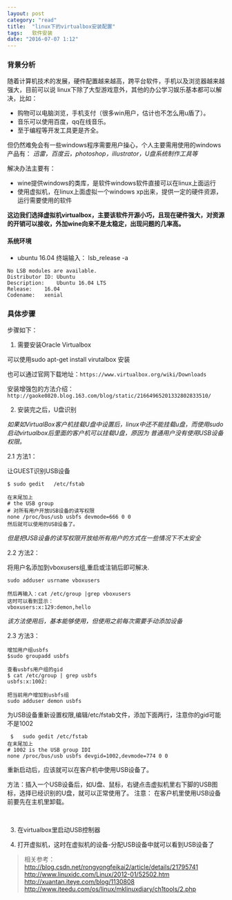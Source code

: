 ```yaml
---
layout: post
category: "read"
title:  "linux下的virtualbox安装配置"
tags:   软件安装
date: "2016-07-07 1:12"
---
```


### 背景分析

随着计算机技术的发展，硬件配置越来越高，跨平台软件，手机以及浏览器越来越强大，目前可以说
linux下除了大型游戏意外，其他的办公学习娱乐基本都可以解决，比如：

<!-- more -->


- 购物可以电脑浏览，手机支付（很多win用户，估计也不怎么用u盾了）。
- 音乐可以使用百度，qq在线音乐。
- 至于编程等开发工具更是齐全。

但仍然难免会有一些windows程序需要用户操心，个人主要需用使用的windows产品有：
*迅雷，百度云，photoshop，illustrator，U盘系统制作工具等*

解决办法主要有：

- wine提供windows的类库，是软件windows软件直接可以在linux上面运行
- 使用虚拟机，在linux上面虚拟一个windows xp出来，提供一定的硬件资源，运行需要使用的软件

**这边我们选择虚拟机virtualbox，主要该软件开源小巧，且现在硬件强大，对资源的开销可以接收，外加wine向来不是太稳定，出现问题的几率高。**

#### 系统环境

- ubuntu 16.04 终端输入： lsb_release -a

```
No LSB modules are available.
Distributor ID:	Ubuntu
Description:	Ubuntu 16.04 LTS
Release:	16.04
Codename:	xenial
```

### 具体步骤

步骤如下：

1. 需要安装Oracle Virtualbox

可以使用sudo apt-get install virutalbox 安装

也可以通过官网下载地址：`https://www.virtualbox.org/wiki/Downloads`

安装增强包的方法介绍：`http://gaoke0820.blog.163.com/blog/static/21664965201332802833510/`

2. 安装完之后，U盘识别

*如果如VirtualBox客户机挂载U盘中设置后，linux中还不能挂载u盘，而使用sudo启动virtualbox后里面的客户机可以挂载U盘，原因为 普通用户没有使用USB设备权限。*

2.1 方法1：

让GUEST识别USB设备

```
$ sudo gedit   /etc/fstab

在末尾加上
# the USB group
# 对所有用户开放USB设备的读写权限
none /proc/bus/usb usbfs devmode=666 0 0
然后就可以使用的USB设备了。
```

*但是把USB设备的读写权限开放给所有用户的方式在一些情况下不太安全*


2.2 方法2：

将用户名添加到vboxusers组,重启或注销后即可解决.

```
sudo adduser usrname vboxusers

然后再输入：cat /etc/group |grep vboxusers
这时可以看到显示：
vboxusers:x:129:demon,hello
```

*该方法使用后，基本能够使用，但使用之前每次需要手动添加设备*

2.3 方法3：

```
增加用户组usbfs
$sudo groupadd usbfs

查看usbfs用户组的gid
$ cat /etc/group | grep usbfs
usbfs:x:1002:

把当前用户增加到usbfs组
sudo adduser demon usbfs
```

为USB设备重新设置权限,编辑/etc/fstab文件，添加下面两行，注意你的gid可能不是1002

```
 $   sudo gedit /etc/fstab
在末尾加上
# 1002 is the USB group IDI
none /proc/bus/usb usbfs devgid=1002,devmode=774 0 0
```

重新启动后，应该就可以在客户机中使用USB设备了。

方法：插入一个USB设备后，如U盘、鼠标，右键点击虚拟机里右下脚的USB图标，选择已经识别的U盘，就可以正常使用了。
注意： 在客户机里使用USB设备前要先在主机里卸载。

﻿



3. 在virtualbox里启动USB控制器




4. 打开虚拟机，这时在虚拟机的设备-分配USB设备中就可以看到USB设备了



> 相关参考：
> http://blog.csdn.net/rongyongfeikai2/article/details/21795741
> http://www.linuxidc.com/Linux/2012-01/52502.htm
> http://xuantan.iteye.com/blog/1130808
> http://www.iteedu.com/os/linux/mklinuxdiary/ch1tools/2.php
